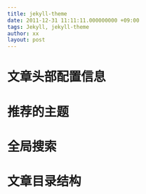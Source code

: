 ```yaml
---
title: jekyll-theme
date: 2011-12-31 11:11:11.000000000 +09:00
tags: Jekyll, jekyll-theme
author: xx
layout: post
---
```



# 文章头部配置信息


# 推荐的主题

# 全局搜索



# 文章目录结构
